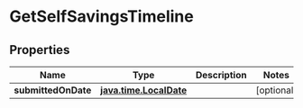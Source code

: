 
# GetSelfSavingsTimeline

## Properties
| Name | Type | Description | Notes |
| ------------ | ------------- | ------------- | ------------- |
| **submittedOnDate** | [**java.time.LocalDate**](java.time.LocalDate.md) |  |  [optional] |



